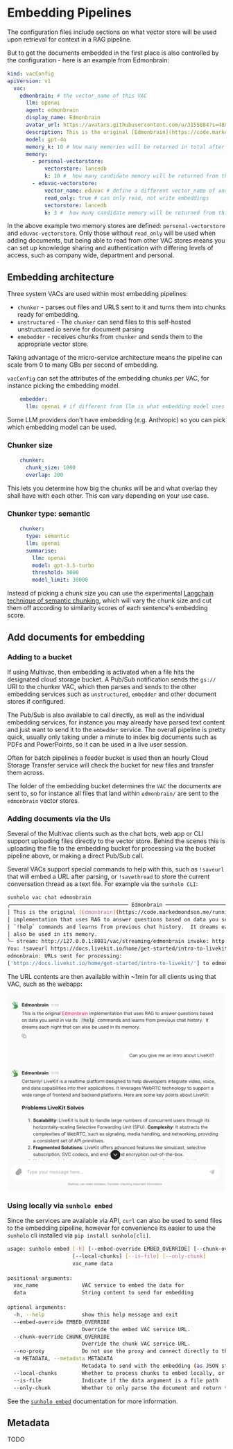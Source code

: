 # Embedding Pipelines

The configuration files include sections on what vector store will be used upon retrieval for context in a RAG pipeline.

But to get the documents embedded in the first place is also controlled by the configuration - here is an example from Edmonbrain:

```yaml
kind: vacConfig
apiVersion: v1
  vac:
    edmonbrain: # the vector_name of this VAC
      llm: openai
      agent: edmonbrain
      display_name: Edmonbrain
      avatar_url: https://avatars.githubusercontent.com/u/3155884?s=48&v=4
      description: This is the original [Edmonbrain](https://code.markedmondson.me/running-llms-on-gcp/) implementation that uses RAG to answer questions based on data you send in via its `!help` commands and learns from previous chat history.  It dreams each night that can also be used in its memory.
      model: gpt-4o
      memory_k: 10 # how many memories will be returned in total after relevancy compression
      memory:
        - personal-vectorstore:
            vectorstore: lancedb
            k: 10 #  how many candidate memory will be returned from this vectorstore
        - eduvac-vectorstore:
            vector_name: eduvac # define a different vector_name of another VAC to read from
            read_only: true # can only read, not write embeddings
            vectorstore: lancedb
            k: 3 #  how many candidate memory will be returned from this vectorstore
```

In the above example two memory stores are defined: `personal-vectorstore` and `eduvac-vectorstore`.  Only those without `read_only` will be used when adding documents, but being able to read from other VAC stores means you can set up knowledge sharing and authentication with differing levels of access, such as company wide, department and personal.

## Embedding architecture

Three system VACs are used within most embedding pipelines:

- `chunker` - parses out files and URLS sent to it and turns them into chunks ready for embedding.
- `unstructured` - The `chunker` can send files to this self-hosted unstructured.io servie for document parsing
- `emebedder` - receives chunks from `chunker` and sends them to the appropriate vector store.

Taking advantage of the micro-service architecture means the pipeline can scale from 0 to many GBs per second of embedding.

`vacConfig` can set the attributes of the embedding chunks per VAC, for instance picking the embedding model.

```yaml
    embedder:
      llm: openai # if different from llm is what embedding model uses
```

Some LLM providers don't have embedding (e.g. Anthropic) so you can pick which embedding model can be used.

### Chunker size

```yaml
    chunker:
      chunk_size: 1000
      overlap: 200
```

This lets you determine how big the chunks will be and what overlap they shall have with each other.  This can vary depending on your use case.

### Chunker type: semantic

```yaml
    chunker:
      type: semantic
      llm: openai
      summarise:
        llm: openai
        model: gpt-3.5-turbo
        threshold: 3000
        model_limit: 30000
```

Instead of picking a chunk size you can use the experimental [Langchain technique of semantic chunking](https://python.langchain.com/v0.2/docs/how_to/semantic-chunker/), which will vary the chunk size and cut them off according to similarity scores of each sentence's embedding score.


## Add documents for embedding

### Adding to a bucket

If using Multivac, then embedding is activated when a file hits the designated cloud storage bucket.  A Pub/Sub notification sends the `gs://` URI to the chunker VAC, which then parses and sends to the other embedding services such as `unstructured`, `embedder` and other document stores if configured.

The Pub/Sub is also available to call directly, as well as the individual embedding services, for instance you may already have parsed text content and just want to send it to the `embedder` service.  The overall pipeline is pretty quick, usually only taking under a minute to index big documents such as PDFs and PowerPoints, so it can be used in a live user session.

Often for batch pipelines a feeder bucket is used then an hourly Cloud Storage Transfer service will check the bucket for new files and transfer them across.

The folder of the embedding bucket determines the `VAC` the documents are sent to, so for instance all files that land within `edmonbrain/` are sent to the `edmonbrain` vector stores.

### Adding documents via the UIs

Several of the Multivac clients such as the chat bots, web app or CLI support uploading files directly to the vector store.  Behind the scenes this is uploading the file to the embedding bucket for processing via the bucket pipeline above, or making a direct Pub/Sub call.

Several VACs support special commands to help with this, such as `!saveurl` that will embed a URL after parsing, or `!savethread` to store the current conversation thread as a text file.  For example via the `sunholo CLI`:

```sh
sunholo vac chat edmonbrain
╭────────────────────────────────────── Edmonbrain ──────────────────────────────────────╮
│ This is the original [Edmonbrain](https://code.markedmondson.me/running-llms-on-gcp/)  │
│ implementation that uses RAG to answer questions based on data you send in via its     │
│ `!help` commands and learns from previous chat history.  It dreams each night that can │
│ also be used in its memory.                                                            │
╰─ stream: http://127.0.0.1:8081/vac/streaming/edmonbrain invoke: http://127.0.0.1:8081/─╯
You: !saveurl https://docs.livekit.io/home/get-started/intro-to-livekit/
edmonbrain: URLs sent for processing: 
['https://docs.livekit.io/home/get-started/intro-to-livekit/'] to edmonbrain.
```

The URL contents are then available within ~1min for all clients using that VAC, such as the webapp:

![](img/livekit-question.png)

### Using locally via `sunholo embed`

Since the services are available via API, `curl` can also be used to send files to the embedding pipeline, however for convenience its easier to use the `sunholo` cli installed via `pip install sunholo[cli]`.

```sh
usage: sunholo embed [-h] [--embed-override EMBED_OVERRIDE] [--chunk-override CHUNK_OVERRIDE] [--no-proxy] [-m METADATA]
                     [--local-chunks] [--is-file] [--only-chunk]
                     vac_name data

positional arguments:
  vac_name              VAC service to embed the data for
  data                  String content to send for embedding

optional arguments:
  -h, --help            show this help message and exit
  --embed-override EMBED_OVERRIDE
                        Override the embed VAC service URL.
  --chunk-override CHUNK_OVERRIDE
                        Override the chunk VAC service URL.
  --no-proxy            Do not use the proxy and connect directly to the VAC service.
  -m METADATA, --metadata METADATA
                        Metadata to send with the embedding (as JSON string).
  --local-chunks        Whether to process chunks to embed locally, or via the cloud.
  --is-file             Indicate if the data argument is a file path
  --only-chunk          Whether to only parse the document and return the chunks locally, with no embedding
```

See the [`sunholo embed`](../cli/#sunholo-embed) documentation for more information.

## Metadata

TODO
